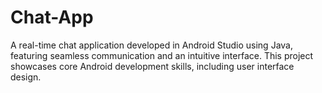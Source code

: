 # Chat-App
A real-time chat application developed in Android Studio using Java, featuring seamless communication and an intuitive interface. This project showcases core Android development skills, including user interface design.

